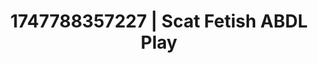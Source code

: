 ---
categories:
- Soft lighting seduction
- Glory hole
- Femme domination
- JOI (jerk off instructions)
- Double penetration
image: /assets/images/1747788357227.jpg
layout: post
seo:
  description: Featured content with high-quality Scat Fetish, ABDL Play. HD images
    available.
  keywords: Scat Fetish, ABDL Play
  og_image: /assets/images/1747788357227.jpg
  schema_type: VisualArtwork
tags:
- ABDL Play
- Scat Fetish
- '#1747788357227'
title: 1747788357227 | Scat Fetish ABDL Play
---